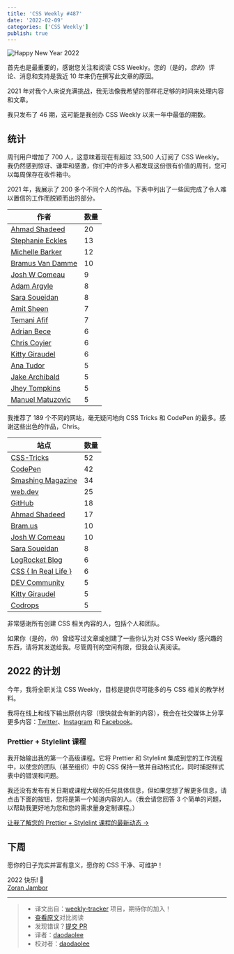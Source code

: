 ```yaml
---
title: 'CSS Weekly #487'
date: '2022-02-09'
categories: ['CSS Weekly']
publish: true
---
```


![Happy New Year 2022](https://css-weekly.com/wp-content/uploads/2022/01/cssweekly-issue487-year-in-review.jpg)

<!--以上是预览信息，图片一张或限制百字左右，前者优先-->
<!-- more -->

首先也是最重要的，感谢您关注和阅读 CSS Weekly。您的（是的，*您的*）评论、消息和支持是我近 10 年来仍在撰写此文章的原因。

2021 年对我个人来说充满挑战，我无法像我希望的那样花足够的时间来处理内容和文章。

我只发布了 46 期，这可能是我创办 CSS Weekly 以来一年中最低的期数。

## 统计

周刊用户增加了 700 人，这意味着现在有超过 33,500 人订阅了 CSS Weekly。我仍然感到惊讶、谦卑和感激，你们中的许多人都发现这份很有价值的周刊，您可以每周保存在收件箱中。

2021 年，我展示了 200 多个不同个人的作品。下表中列出了一些因完成了令人难以置信的工作而脱颖而出的部分。

|作者|数量|
| ---- | ---- |
|[Ahmad Shadeed](https://ishadeed.com/?utm_source=CSS-Weekly&utm_campaign=Issue-487&utm_medium=email)|20|
|[Stephanie Eckles](https://thinkdobecreate.com/?utm_source=CSS-Weekly&utm_campaign=Issue-487&utm_medium=email)|13|
|[Michelle Barker](https://michellebarker.co.uk/?utm_source=CSS-Weekly&utm_campaign=Issue-487&utm_medium=email)|12|
|[Bramus Van Damme](https://www.bram.us/?utm_source=CSS-Weekly&utm_campaign=Issue-487&utm_medium=email)|10|
|[Josh W Comeau](https://www.joshwcomeau.com/?utm_source=CSS-Weekly&utm_campaign=Issue-487&utm_medium=email)|9|
|[Adam Argyle](https://nerdy.dev/?utm_source=CSS-Weekly&utm_campaign=Issue-487&utm_medium=email)|8|
|[Sara Soueidan](https://www.sarasoueidan.com/?utm_source=CSS-Weekly&utm_campaign=Issue-487&utm_medium=email)|8|
|[Amit Sheen](https://amitsh.com/?utm_source=CSS-Weekly&utm_campaign=Issue-487&utm_medium=email)|7|
|[Temani Afif](https://www.temani-afif.com/?utm_source=CSS-Weekly&utm_campaign=Issue-487&utm_medium=email)|7|
|[Adrian Bece](https://codeadrian.github.io/?utm_source=CSS-Weekly&utm_campaign=Issue-487&utm_medium=email)|6|
|[Chris Coyier](https://chriscoyier.net/?utm_source=CSS-Weekly&utm_campaign=Issue-487&utm_medium=email)|6|
|[Kitty Giraudel](https://kittygiraudel.com/?utm_source=CSS-Weekly&utm_campaign=Issue-487&utm_medium=email)|6|
|[Ana Tudor](https://twitter.com/anatudor?utm_source=CSS-Weekly&utm_campaign=Issue-487&utm_medium=email)|5|
|[Jake Archibald](https://jakearchibald.com/?utm_source=CSS-Weekly&utm_campaign=Issue-487&utm_medium=email)|5|
|[Jhey Tompkins](https://jhey.dev/?utm_source=CSS-Weekly&utm_campaign=Issue-487&utm_medium=email)|5|
|[Manuel Matuzovic](https://www.matuzo.at/?utm_source=CSS-Weekly&utm_campaign=Issue-487&utm_medium=email)|5|

我推荐了 189 个不同的网站，毫无疑问地向 CSS Tricks 和 CodePen 的最多。感谢这些出色的作品，Chris。

|站点|数量|
| ---   | --- |
|[CSS-Tricks](https://css-tricks.com?utm_source=CSS-Weekly&utm_campaign=Issue-487&utm_medium=email)|52|
|[CodePen](https://codepen.io?utm_source=CSS-Weekly&utm_campaign=Issue-487&utm_medium=email)|42|
|[Smashing Magazine](https://www.smashingmagazine.com?utm_source=CSS-Weekly&utm_campaign=Issue-487&utm_medium=email)|34|
|[web.dev](https://web.dev?utm_source=CSS-Weekly&utm_campaign=Issue-487&utm_medium=email)|25|
|[GitHub](https://github.com?utm_source=CSS-Weekly&utm_campaign=Issue-487&utm_medium=email)|18|
|[Ahmad Shadeed](https://ishadeed.com?utm_source=CSS-Weekly&utm_campaign=Issue-487&utm_medium=email)|17|
|[Bram.us](https://www.bram.us?utm_source=CSS-Weekly&utm_campaign=Issue-487&utm_medium=email)|10|
|[Josh W Comeau](https://www.joshwcomeau.com?utm_source=CSS-Weekly&utm_campaign=Issue-487&utm_medium=email)|10|
|[Sara Soueidan](https://www.sarasoueidan.com?utm_source=CSS-Weekly&utm_campaign=Issue-487&utm_medium=email)|8|
|[LogRocket Blog](https://blog.logrocket.com?utm_source=CSS-Weekly&utm_campaign=Issue-487&utm_medium=email)|6|
|[CSS { In Real Life }](https://css-irl.info?utm_source=CSS-Weekly&utm_campaign=Issue-487&utm_medium=email)|6|
|[DEV Community](https://dev.to?utm_source=CSS-Weekly&utm_campaign=Issue-487&utm_medium=email)|5|
|[Kitty Giraudel](https://kittygiraudel.com?utm_source=CSS-Weekly&utm_campaign=Issue-487&utm_medium=email)|5|
|[Codrops](https://tympanus.net?utm_source=CSS-Weekly&utm_campaign=Issue-487&utm_medium=email)|5|

非常感谢所有创建 CSS 相关内容的人，包括个人和团队。

如果你（是的，*你*）曾经写过文章或创建了一些你认为对 CSS Weekly 感兴趣的东西，请将其发送给我。尽管周刊的空间有限，但我会认真阅读。

## 2022 的计划

今年，我将全职关注 CSS Weekly，目标是提供尽可能多的与 CSS 相关的教学材料。

我将在线上和线下输出原创内容（很快就会有新的内容），我会在社交媒体上分享更多内容：[Twitter](https://twitter.com/CSSWeekly)、[Instagram](https://www.instagram.com/cssweekly/) 和 [Facebook](https://www.facebook.com/CSSWeekly/)。

### Prettier + Stylelint 课程

我开始输出我的第一个高级课程。它将 Prettier 和 Stylelint 集成到您的工作流程中，以使您的团队（甚至组织）中的 CSS 保持一致并自动格式化，同时捕捉样式表中的错误和问题。

我还没有发布有关日期或课程大纲的任何具体信息，但如果您想了解更多信息，请点击下面的按钮，您将是第一个知道内容的人。（我会请您回答 3 个简单的问题，以帮助我更好地为您和您的需求量身定制课程。）

[让我了解您的 Prettier + Stylelint 课程的最新动态 →](https://sprw.io/stt-26e4f7)

## 下周

愿你的日子充实并富有意义，愿你的 CSS 干净、可维护！

2022 快乐! 🥂  
[Zoran Jambor](https://twitter.com/ZoranJambor)

---
> * 译文出自：[weekly-tracker](https://github.com/FEDarling/weekly-tracker) 项目，期待你的加入！
> * [查看原文](https://css-weekly.com/issue-487/)对比阅读
> * 发现错误？[提交 PR](https://github.com/FEDarling/weekly-tracker/blob/main/weeklys/css_weekly/487)
> * 译者：[daodaolee](https://github.com/daodaolee)
> * 校对者：[daodaolee](https://github.com/daodaolee)